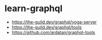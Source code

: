 # learn-graphql

- https://the-guild.dev/graphql/yoga-server
- https://the-guild.dev/graphql/tools
- https://github.com/ardatan/graphql-tools
